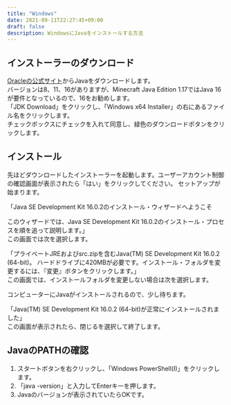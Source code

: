 ```yaml
---
title: "Windows"
date: 2021-09-11T22:27:45+09:00
draft: false
description: WindowsにJavaをインストールする方法
---
```


## インストーラーのダウンロード
[Oracleの公式サイト](https://www.oracle.com/jp/java/technologies/javase-downloads.html)からJavaをダウンロードします。  
バージョンは8、11、16がありますが、Minecraft Java Edition 1.17ではJava 16が要件となっているので、16をお勧めします。  
「JDK Download」をクリックし、「Windows x64 Installer」の右にあるファイル名をクリックします。  
チェックボックスにチェックを入れて同意し、緑色のダウンロードボタンをクリックします。  

## インストール
先ほどダウンロードしたインストーラーを起動します。ユーザーアカウント制御の確認画面が表示されたら「はい」をクリックしてください。
セットアップが始まります。

「Java SE Development Kit 16.0.2のインストール・ウィザードへようこそ

このウィザードでは、Java SE Development Kit 16.0.2のインストール・プロセスを順を追って説明します。」  
この画面では次を選択します。


「プライベートJREおよびsrc.zipを含むJava(TM) SE Development Kit 16.0.2 (64-bit)。
ハードドライブに420MBが必要です。インストール・フォルダを変更するには、『変更』ボタンをクリックします。」  
この画面では、インストールフォルダを変更しない場合は次を選択します。

コンピューターにJavaがインストールされるので、少し待ちます。

「Java(TM) SE Development Kit 16.0.2 (64-bit)が正常にインストールされました」  
この画面が表示されたら、閉じるを選択して終了します。

## JavaのPATHの確認
1. スタートボタンを右クリックし、「Windows PowerShell(I)」をクリックします。
2. 「java -version」と入力してEnterキーを押します。
3. Javaのバージョンが表示されていたらOKです。